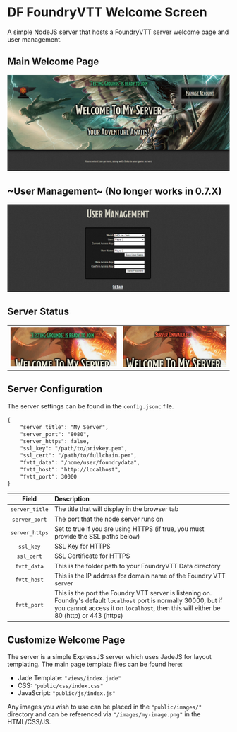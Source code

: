 # DF FoundryVTT Welcome Screen

A simple NodeJS server that hosts a FoundryVTT server welcome page and user management.

## Main Welcome Page
![Main Welcome Page](.assets/main-page.png)
## ~User Management~ (No longer works in 0.7.X)
![User Management](.assets/user-management.png)
## Server Status
|||
|-|-|
|![User Management](.assets/server-available.png)|![User Management](.assets/server-unavailable.png)|

## Server Configuration

The server settings can be found in the `config.jsonc` file.

```jsonc
{
	"server_title": "My Server",
	"server_port": "8080",
	"server_https": false,
	"ssl_key": "/path/to/privkey.pem",
	"ssl_cert": "/path/to/fullchain.pem",
	"fvtt_data": "/home/user/foundrydata",
	"fvtt_host": "http://localhost",
	"fvtt_port": 30000
}
```

|Field|Description|
|:-:|:-|
|`server_title`|The title that will display in the browser tab|
|`server_port`|The port that the node server runs on|
|`server_https`|Set to true if you are using HTTPS (if true, you must provide the SSL paths below)|
|`ssl_key`|SSL Key for HTTPS|
|`ssl_cert`|SSL Certificate for HTTPS|
|`fvtt_data`|This is the folder path to your FoundryVTT Data directory|
|`fvtt_host`|This is the IP address for domain name of the Foundry VTT server|
|`fvtt_port`|This is the port the Foundry VTT server is listening on. Foundry's default `localhost` port is normally 30000, but if you cannot access it on `localhost`, then this will either be 80 (http) or 443 (https)|

## Customize Welcome Page

The server is a simple ExpressJS server which uses JadeJS for layout templating. The main page template files can be found here:

- Jade Template: `"views/index.jade"`
- CSS: `"public/css/index.css"`
- JavaScript: `"public/js/index.js"`

Any images you wish to use can be placed in the `"public/images/"` directory and can be referenced via `"/images/my-image.png"` in the HTML/CSS/JS.
